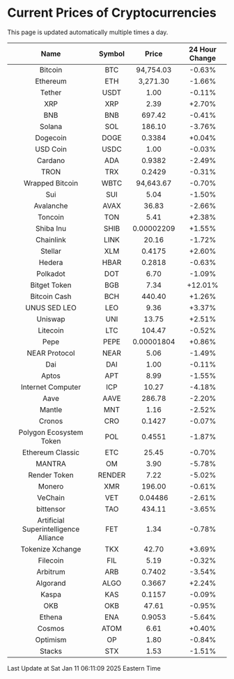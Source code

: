 # Current Prices of Cryptocurrencies
This page is updated automatically multiple times a day.

| Name | Symbol | Price | 24 Hour Change |
| :---: |:---:| :---: | :---: |
| Bitcoin | BTC | 94,754.03 | -0.63% |
| Ethereum | ETH | 3,271.30 | -1.66% |
| Tether | USDT | 1.00 | -0.11% |
| XRP | XRP | 2.39 | +2.70% |
| BNB | BNB | 697.42 | -0.41% |
| Solana | SOL | 186.10 | -3.76% |
| Dogecoin | DOGE | 0.3384 | +0.04% |
| USD Coin | USDC | 1.00 | -0.03% |
| Cardano | ADA | 0.9382 | -2.49% |
| TRON | TRX | 0.2429 | -0.31% |
| Wrapped Bitcoin | WBTC | 94,643.67 | -0.70% |
| Sui | SUI | 5.04 | -1.50% |
| Avalanche | AVAX | 36.83 | -2.66% |
| Toncoin | TON | 5.41 | +2.38% |
| Shiba Inu | SHIB | 0.00002209 | +1.55% |
| Chainlink | LINK | 20.16 | -1.72% |
| Stellar | XLM | 0.4175 | +2.60% |
| Hedera | HBAR | 0.2818 | -0.63% |
| Polkadot | DOT | 6.70 | -1.09% |
| Bitget Token | BGB | 7.34 | +12.01% |
| Bitcoin Cash | BCH | 440.40 | +1.26% |
| UNUS SED LEO | LEO | 9.36 | +3.37% |
| Uniswap | UNI | 13.75 | +2.51% |
| Litecoin | LTC | 104.47 | -0.52% |
| Pepe | PEPE | 0.00001804 | +0.86% |
| NEAR Protocol | NEAR | 5.06 | -1.49% |
| Dai | DAI | 1.00 | -0.11% |
| Aptos | APT | 8.99 | -1.55% |
| Internet Computer | ICP | 10.27 | -4.18% |
| Aave | AAVE | 286.78 | -2.20% |
| Mantle | MNT | 1.16 | -2.52% |
| Cronos | CRO | 0.1427 | -0.07% |
| Polygon Ecosystem Token | POL | 0.4551 | -1.87% |
| Ethereum Classic | ETC | 25.45 | -0.70% |
| MANTRA | OM | 3.90 | -5.78% |
| Render Token | RENDER | 7.22 | -5.02% |
| Monero | XMR | 196.00 | -0.61% |
| VeChain | VET | 0.04486 | -2.61% |
| bittensor | TAO | 434.11 | -3.65% |
| Artificial Superintelligence Alliance | FET | 1.34 | -0.78% |
| Tokenize Xchange | TKX | 42.70 | +3.69% |
| Filecoin | FIL | 5.19 | -0.32% |
| Arbitrum | ARB | 0.7402 | -3.54% |
| Algorand | ALGO | 0.3667 | +2.24% |
| Kaspa | KAS | 0.1157 | -0.09% |
| OKB | OKB | 47.61 | -0.95% |
| Ethena | ENA | 0.9053 | -5.64% |
| Cosmos | ATOM | 6.61 | +0.40% |
| Optimism | OP | 1.80 | -0.84% |
| Stacks | STX | 1.53 | -1.51% |

Last Update at Sat Jan 11 06:11:09 2025 Eastern Time